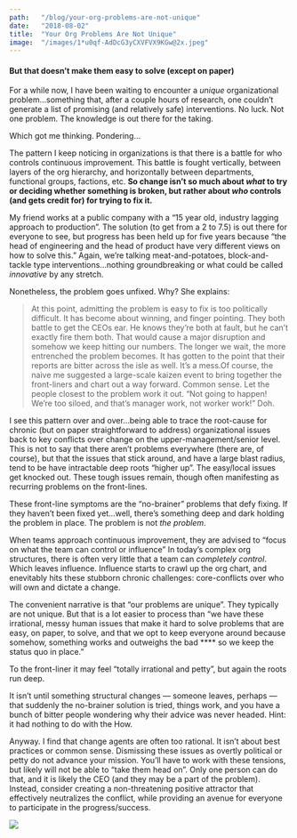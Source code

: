 ```yaml
---
path:	"/blog/your-org-problems-are-not-unique"
date:	"2018-08-02"
title:	"Your Org Problems Are Not Unique"
image:	"/images/1*u0qf-AdDcG3yCXVFVX9KGw@2x.jpeg"
---
```


#### But that doesn’t make them easy to solve (except on paper)

For a while now, I have been waiting to encounter a *unique* organizational problem…something that, after a couple hours of research, one couldn’t generate a list of promising (and relatively safe) interventions. No luck. Not one problem. The knowledge is out there for the taking.

Which got me thinking. Pondering…

The pattern I keep noticing in organizations is that there is a battle for who controls continuous improvement. This battle is fought vertically, between layers of the org hierarchy, and horizontally between departments, functional groups, factions, etc. **So change isn’t so much about *what* to try or deciding whether something is broken, but rather about *who* controls (and gets credit for) for trying to fix it.**

My friend works at a public company with a “15 year old, industry lagging approach to production”. The solution (to get from a 2 to 7.5) is out there for everyone to see, but progress has been held up for five years because “the head of engineering and the head of product have very different views on how to solve this.” Again, we’re talking meat-and-potatoes, block-and-tackle type interventions…nothing groundbreaking or what could be called *innovative* by any stretch.

Nonetheless, the problem goes unfixed. Why? She explains:


> At this point, admitting the problem is easy to fix is too politically difficult. It has become about winning, and finger pointing. They both battle to get the CEOs ear. He knows they’re both at fault, but he can’t exactly fire them both. That would cause a major disruption and somehow we keep hitting our numbers. The longer we wait, the more entrenched the problem becomes. It has gotten to the point that their reports are bitter across the isle as well. It’s a mess.Of course, the naive me suggested a large-scale kaizen event to bring together the front-liners and chart out a way forward. Common sense. Let the people closest to the problem work it out. “Not going to happen! We’re too siloed, and that’s manager work, not worker work!” Doh.

I see this pattern over and over…being able to trace the root-cause for chronic (but on paper straightforward to address) organizational issues back to key conflicts over change on the upper-management/senior level. This is not to say that there aren’t problems everywhere (there are, of course), but that the issues that stick around, and have a large blast radius, tend to be have intractable deep roots “higher up”. The easy/local issues get knocked out. These tough issues remain, though often manifesting as recurring problems on the front-lines.

These front-line symptoms are the “no-brainer” problems that defy fixing. If they haven’t been fixed yet…well, there’s something deep and dark holding the problem in place. The problem is not *the problem*.

When teams approach continuous improvement, they are advised to “focus on what the team can control or influence” In today’s complex org structures, there is often very little that a team can *completely control*. Which leaves influence. Influence starts to crawl up the org chart, and enevitably hits these stubborn chronic challenges: core-conflicts over who will own and dictate a change.

The convenient narrative is that “our problems are unique”. They typically are not unique. But that is a lot easier to process than “we have these irrational, messy human issues that make it hard to solve problems that are easy, on paper, to solve, and that we opt to keep everyone around because somehow, something works and outweighs the bad **** so we keep the status quo in place.”

To the front-liner it may feel “totally irrational and petty”, but again the roots run deep.

It isn’t until something structural changes — someone leaves, perhaps — that suddenly the no-brainer solution is tried, things work, and you have a bunch of bitter people wondering why their advice was never headed. Hint: it had nothing to do with the How.

Anyway. I find that change agents are often too rational. It isn’t about best practices or common sense. Dismissing these issues as overtly political or petty do not advance your mission. You’ll have to work with these tensions, but likely will not be able to “take them head on”. Only one person can do that, and it is likely the CEO (and they may be a part of the problem). Instead, consider creating a non-threatening positive attractor that effectively neutralizes the conflict, while providing an avenue for everyone to participate in the progress/success.

![](/images/1*u0qf-AdDcG3yCXVFVX9KGw@2x.jpeg)
